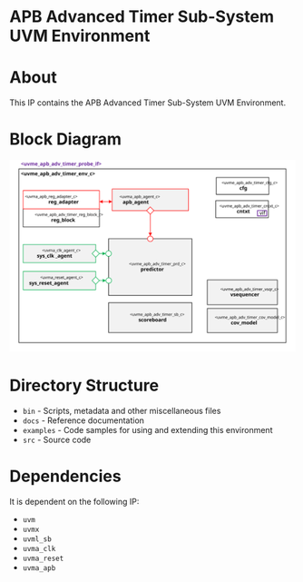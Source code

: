 # APB Advanced Timer Sub-System UVM Environment


# About
This IP contains the APB Advanced Timer Sub-System UVM Environment.

# Block Diagram
![alt text](./docs/env_block_diagram.svg "APB Advanced Timer Sub-System UVM Environment Block Diagram")

# Directory Structure
* `bin` - Scripts, metadata and other miscellaneous files
* `docs` - Reference documentation
* `examples` - Code samples for using and extending this environment
* `src` - Source code


# Dependencies
It is dependent on the following IP:

* `uvm`
* `uvmx`
* `uvml_sb`
* `uvma_clk`
* `uvma_reset`
* `uvma_apb`
